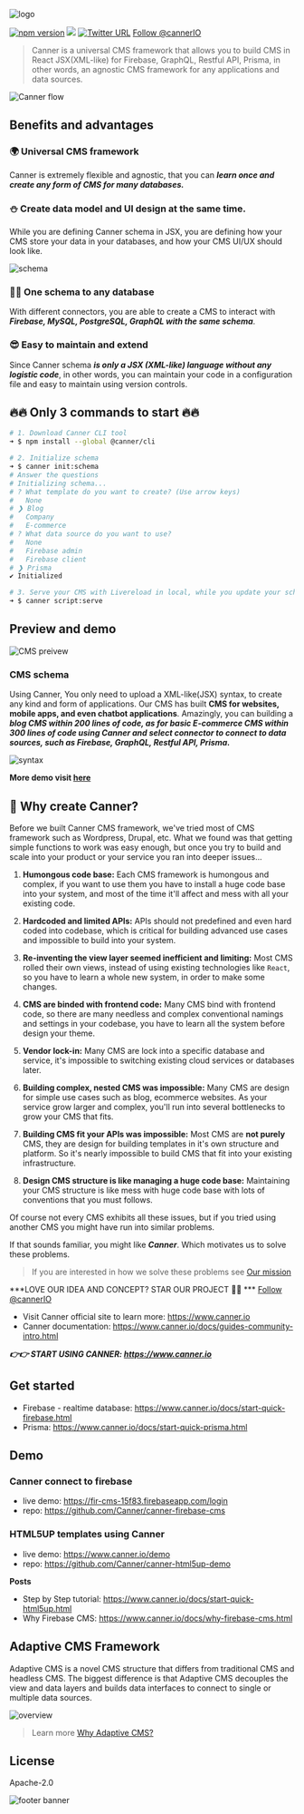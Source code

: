![logo](./docs/logo-word-alpha.svg)

[![npm version](https://badge.fury.io/js/canner.svg)](https://badge.fury.io/js/canner) [![](https://img.shields.io/gitter/room/nwjs/nw.js.svg)](https://gitter.im/Canner/CannerCMS?utm_source=share-link&utm_medium=link&utm_campaign=share-link) [![Twitter URL](https://img.shields.io/twitter/url/http/shields.io.svg?style=social)](https://twitter.com/intent/tweet?text=Universal%20CMS%20framework%20in%20React%20JSX(XML-like)%20for%20Firebase%2C%20GraphQL%2C%20Restful%20API%2C%20Prisma%20using%20%40cannerIO%2C%20open%20source%20at%3A%20https%3A%2F%2Fgithub.com%2FCanner%2Fcanner)
<a href="https://twitter.com/cannerIO?ref_src=twsrc%5Etfw" class="twitter-follow-button" data-show-count="false">Follow @cannerIO</a><script async src="https://platform.twitter.com/widgets.js" charset="utf-8"></script>

> Canner is a universal CMS framework that allows you to build CMS in React JSX(XML-like) for Firebase, GraphQL, Restful API, Prisma, in other words, an agnostic CMS framework for any applications and data sources. 

![Canner flow](./docs/structure.gif)

## Benefits and advantages

### 🌍 Universal CMS framework

Canner is extremely flexible and agnostic, that you can ***learn once and create any form of CMS for many databases.***

### ⛄ Create data model and UI design at the same time.

While you are defining Canner schema in JSX, you are defining how your CMS store your data in your databases, and how your CMS UI/UX should look like.

![schema](./docs/schema.png)

### 👩‍💻 One schema to any database

With different connectors, you are able to create a CMS to interact with ***Firebase, MySQL, PostgreSQL, GraphQL with the same schema***.

### 😎 Easy to maintain and extend

Since Canner schema ***is only a JSX (XML-like) language without any logistic code***, in other words, you can maintain your code in a configuration file and easy to maintain using version controls.

## 🔥🔥 Only 3 commands to start 🔥🔥

```sh
# 1. Download Canner CLI tool
➜ $ npm install --global @canner/cli

# 2. Initialize schema
➜ $ canner init:schema
# Answer the questions
# Initializing schema...
# ? What template do you want to create? (Use arrow keys)
#   None
# ❯ Blog
#   Company
#   E-commerce
# ? What data source do you want to use?
#   None
#   Firebase admin
#   Firebase client
# ❯ Prisma
✔ Initialized

# 3. Serve your CMS with Livereload in local, while you update your schema the dev server will automatically reload open http://localhost:9090
➜ $ canner script:serve
```

## Preview and demo

![CMS preivew](./docs/cms-preview.png)

### CMS schema

Using Canner, You only need to upload a XML-like(JSX) syntax, to create any kind and form of applications. Our CMS has built **CMS for websites, mobile apps, and even chatbot applications**. Amazingly, you can building a ***blog CMS within 200 lines of code, as for basic E-commerce CMS within 300 lines of code using Canner and select connector to connect to data sources, such as Firebase, GraphQL, Restful API, Prisma.***

![syntax](./docs/syntax.png)

**More demo visit [here](https://www.canner.io/)**

## 🙌 Why create Canner?

Before we built Canner CMS framework, we've tried most of CMS framework such as Wordpress, Drupal, etc. What we found was that getting simple functions to work was easy enough, but once you try to build and scale into your product or your service you ran into deeper issues...

1. **Humongous code base:**  Each CMS framework is humongous and complex, if you want to use them you have to install a huge code base into your system, and most of the time it'll affect and mess with all your existing code.

2. **Hardcoded and limited APIs:**  APIs should not predefined and even hard coded into codebase, which is critical for building advanced use cases and impossible to build into your system.

3. **Re-inventing the view layer seemed inefficient and limiting:**  Most CMS rolled their own views, instead of using existing technologies like `React`, so you have to learn a whole new system, in order to make some changes.

4. **CMS are binded with frontend code:**  Many CMS bind with frontend code, so there are many needless and complex conventional namings and settings in your codebase, you have to learn all the system before design your theme.

5. **Vendor lock-in:** Many CMS are lock into a specific database and service, it's impossible to switching existing cloud services or databases later.

6. **Building complex, nested CMS was impossible:** Many CMS are design for simple use cases such as blog, ecommerce websites. As your service grow larger and complex, you'll run into several bottlenecks to grow your CMS that fits.

7. **Building CMS fit your APIs was impossible:** Most CMS are **not purely** CMS, they are design for building templates in it's own structure and platform.  So it's nearly impossible to build CMS that fit into your existing infrastructure.

8. **Design CMS structure is like managing a huge code base:** Maintaining your CMS structure is like mess with huge code base with lots of conventions that you must follows.

Of course not every CMS exhibits all these issues, but if you tried using another CMS you might have run into similar problems.

If that sounds familiar, you might like ***Canner***. Which motivates us to solve these problems.

> If you are interested in how we solve these problems see [Our mission](https://www.canner.io/docs/why-mission.html)

***LOVE OUR IDEA AND CONCEPT? STAR OUR PROJECT 🌟🌟 ***
<a href="https://twitter.com/cannerIO?ref_src=twsrc%5Etfw" class="twitter-follow-button" data-show-count="false">Follow @cannerIO</a><script async src="https://platform.twitter.com/widgets.js" charset="utf-8"></script>

- Visit Canner official site to learn more: https://www.canner.io
- Canner documentation: https://www.canner.io/docs/guides-community-intro.html

***👉👉 START USING CANNER: https://www.canner.io***

## Get started

- Firebase - realtime database: https://www.canner.io/docs/start-quick-firebase.html
- Prisma: https://www.canner.io/docs/start-quick-prisma.html


## Demo

### Canner connect to firebase

- live demo: https://fir-cms-15f83.firebaseapp.com/login
- repo: https://github.com/Canner/canner-firebase-cms

### HTML5UP templates using Canner

- live demo:  https://www.canner.io/demo
- repo: https://github.com/Canner/canner-html5up-demo

**Posts**

- Step by Step tutorial: https://www.canner.io/docs/start-quick-html5up.html
- Why Firebase CMS: https://www.canner.io/docs/why-firebase-cms.html

## Adaptive CMS Framework

Adaptive CMS is a novel CMS structure that differs from traditional CMS and headless CMS. The biggest difference is that Adaptive CMS decouples the view and data layers and builds data interfaces to connect to single or multiple data sources.

![overview](http://www.canner.io/docs/assets/revolution.png)

> Learn more [Why Adaptive CMS?](http://www.canner.io/docs/why-adaptive-cms.html)



## License

Apache-2.0

![footer banner](https://user-images.githubusercontent.com/26116324/37811196-a437d930-2e93-11e8-97d8-0653ace2a46d.png)
